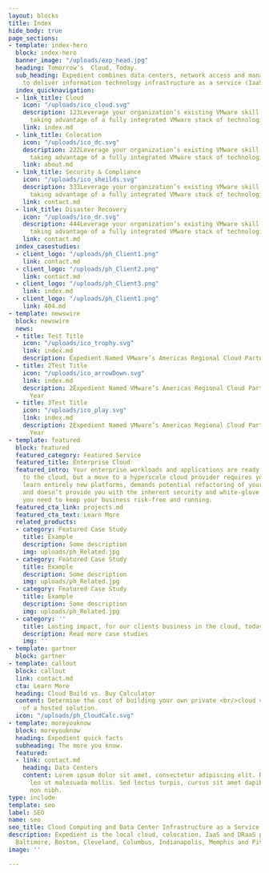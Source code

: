 ```yaml
---
layout: blocks
title: Index
hide_body: true
page_sections:
- template: index-hero
  block: index-hero
  banner_image: "/uploads/exp_head.jpg"
  heading: Tomorrow’s  Cloud, Today.
  sub_heading: Expedient combines data centers, network access and managed services
    to deliver information technology infrastructure as a service (IaaS) solutions.
  index_quicknavigation:
  - link_title: Cloud
    icon: "/uploads/ico_cloud.svg"
    description: 123Leverage your organization’s existing VMware skill sets while
      taking advantage of a fully integrated VMware stack of technologies.
    link: index.md
  - link_title: Colocation
    icon: "/uploads/ico_dc.svg"
    description: 222Leverage your organization’s existing VMware skill sets while
      taking advantage of a fully integrated VMware stack of technologies.
    link: about.md
  - link_title: Security & Compliance
    icon: "/uploads/ico_sheilds.svg"
    description: 333Leverage your organization’s existing VMware skill sets while
      taking advantage of a fully integrated VMware stack of technologies.
    link: contact.md
  - link_title: Disaster Recovery
    icon: "/uploads/ico_dr.svg"
    description: 444Leverage your organization’s existing VMware skill sets while
      taking advantage of a fully integrated VMware stack of technologies.
    link: contact.md
  index_casestudies:
  - client_logo: "/uploads/ph_Client1.png"
    link: contact.md
  - client_logo: "/uploads/ph_Client2.png"
    link: contact.md
  - client_logo: "/uploads/ph_Client3.png"
    link: index.md
  - client_logo: "/uploads/ph_Client1.png"
    link: 404.md
- template: newswire
  block: newswire
  news:
  - title: Test Title
    icon: "/uploads/ico_trophy.svg"
    link: index.md
    description: Expedient Named VMware’s Americas Regional Cloud Partner of the Year
  - title: 2Test Title
    icon: "/uploads/ico_arrowDown.svg"
    link: index.md
    description: 2Expedient Named VMware’s Americas Regional Cloud Partner of the
      Year
  - title: 3Test Title
    icon: "/uploads/ico_play.svg"
    link: index.md
    description: 2Expedient Named VMware’s Americas Regional Cloud Partner of the
      Year
- template: featured
  block: featured
  featured_category: Featured Service
  featured_title: Enterprise Cloud
  featured_intro: Your enterprise workloads and applications are ready for a migration
    to the cloud, but a move to a hyperscale cloud provider requires your teams to
    learn entirely new platforms, demands potential refactoring of your applications,
    and doesn’t provide you with the inherent security and white-glove managed services
    you need to keep your business risk-free and running.
  featured_cta_link: projects.md
  featured_cta_text: Learn More
  related_products:
  - category: Featured Case Study
    title: Example
    description: Some description
    img: uploads/ph_Related.jpg
  - category: Featured Case Study
    title: Example
    description: Some description
    img: uploads/ph_Related.jpg
  - category: Featured Case Study
    title: Example
    description: Some description
    img: uploads/ph_Related.jpg
  - category: ''
    title: Lasting impact, for our clients business in the cloud, today.
    description: Read more case studies
    img: ''
- template: gartner
  block: gartner
- template: callout
  block: callout
  link: contact.md
  cta: Learn More
  heading: Cloud Build vs. Buy Calculator
  content: Determine the cost of building your own private <br/>cloud vs. the cost
    of a hosted solution.
  icon: "/uploads/ph_CloudCalc.svg"
- template: moreyouknow
  block: moreyouknow
  heading: Expedient quick facts
  subheading: The more you know.
  featured:
  - link: contact.md
    heading: Data Centers
    content: Lorem ipsum dolor sit amet, consectetur adipiscing elit. Nam malesuada
      leo ut malesuada mollis. Sed lectus turpis, cursus sit amet dapibus vel, dictum
      non nibh.
type: include
template: seo
label: SEO
name: seo
seo_title: Cloud Computing and Data Center Infrastructure as a Service
description: Expedient is the local cloud, colocation, IaaS and DRaaS provider in
  Baltimore, Boston, Cleveland, Columbus, Indianapolis, Memphis and Pittsburgh.
image: ''

---
```

